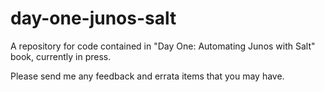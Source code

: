 # day-one-junos-salt

A repository for code contained in "Day One: Automating Junos with Salt" book, currently in press.

Please send me any feedback and errata items that you may have.
